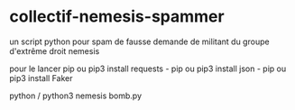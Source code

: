 # collectif-nemesis-spammer
un script python pour spam de fausse demande de militant du groupe d'extrême droit nemesis 


pour le lancer 
pip ou pip3 install requests - pip ou pip3 install json - pip ou pip3 install Faker


python / python3 nemesis bomb.py
